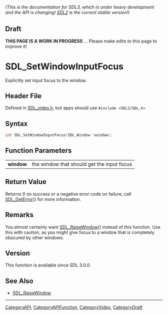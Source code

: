 ###### (This is the documentation for SDL3, which is under heavy development and the API is changing! [SDL2](https://wiki.libsdl.org/SDL2/) is the current stable version!)

## Draft

**THIS PAGE IS A WORK IN PROGRESS** ... Please make edits to this page to improve it!



<!-- #*^*^*^*^*See https://wiki.libsdl.org/SGFunctions for details on editing this page*^*^*^*^* -->
# SDL_SetWindowInputFocus

Explicitly set input focus to the window.

## Header File

Defined in [SDL_video.h](https://github.com/libsdl-org/SDL/blob/main/include/SDL3/SDL_video.h), but apps should use `#include <SDL3/SDL.h>`

## Syntax

```c
int SDL_SetWindowInputFocus(SDL_Window *window);

```

## Function Parameters

|                |                                            |
| -------------- | ------------------------------------------ |
| **window**     | the window that should get the input focus |

## Return Value

Returns 0 on success or a negative error code on failure; call
[SDL_GetError](SDL_GetError)() for more information.

## Remarks

You almost certainly want [SDL_RaiseWindow](SDL_RaiseWindow)() instead of
this function. Use this with caution, as you might give focus to a window
that is completely obscured by other windows.

## Version

This function is available since SDL 3.0.0.

## See Also

* [SDL_RaiseWindow](SDL_RaiseWindow)

----
[CategoryAPI](CategoryAPI), [CategoryAPIFunction](CategoryAPIFunction), [CategoryVideo](CategoryVideo), [CategoryDraft](CategoryDraft)
<!-- #See the Style Guide for instructions on editing the footer. -->


